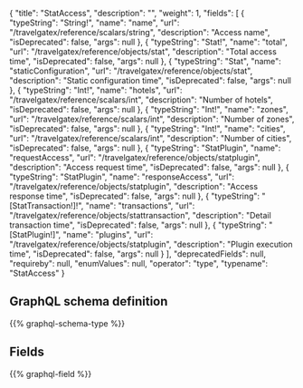 {
  "title": "StatAccess",
  "description": "",
  "weight": 1,
  "fields": [
    {
      "typeString": "String!",
      "name": "name",
      "url": "/travelgatex/reference/scalars/string",
      "description": "Access name",
      "isDeprecated": false,
      "args": null
    },
    {
      "typeString": "Stat!",
      "name": "total",
      "url": "/travelgatex/reference/objects/stat",
      "description": "Total access time",
      "isDeprecated": false,
      "args": null
    },
    {
      "typeString": "Stat",
      "name": "staticConfiguration",
      "url": "/travelgatex/reference/objects/stat",
      "description": "Static configuration time",
      "isDeprecated": false,
      "args": null
    },
    {
      "typeString": "Int!",
      "name": "hotels",
      "url": "/travelgatex/reference/scalars/int",
      "description": "Number of hotels",
      "isDeprecated": false,
      "args": null
    },
    {
      "typeString": "Int!",
      "name": "zones",
      "url": "/travelgatex/reference/scalars/int",
      "description": "Number of zones",
      "isDeprecated": false,
      "args": null
    },
    {
      "typeString": "Int!",
      "name": "cities",
      "url": "/travelgatex/reference/scalars/int",
      "description": "Number of cities",
      "isDeprecated": false,
      "args": null
    },
    {
      "typeString": "StatPlugin",
      "name": "requestAccess",
      "url": "/travelgatex/reference/objects/statplugin",
      "description": "Access request time",
      "isDeprecated": false,
      "args": null
    },
    {
      "typeString": "StatPlugin",
      "name": "responseAccess",
      "url": "/travelgatex/reference/objects/statplugin",
      "description": "Access response time",
      "isDeprecated": false,
      "args": null
    },
    {
      "typeString": "[StatTransaction!]!",
      "name": "transactions",
      "url": "/travelgatex/reference/objects/stattransaction",
      "description": "Detail transaction time",
      "isDeprecated": false,
      "args": null
    },
    {
      "typeString": "[StatPlugin!]",
      "name": "plugins",
      "url": "/travelgatex/reference/objects/statplugin",
      "description": "Plugin execution time",
      "isDeprecated": false,
      "args": null
    }
  ],
  "deprecatedFields": null,
  "requireby": null,
  "enumValues": null,
  "operator": "type",
  "typename": "StatAccess"
}
## GraphQL schema definition

{{% graphql-schema-type %}}

## Fields

{{% graphql-field %}}
